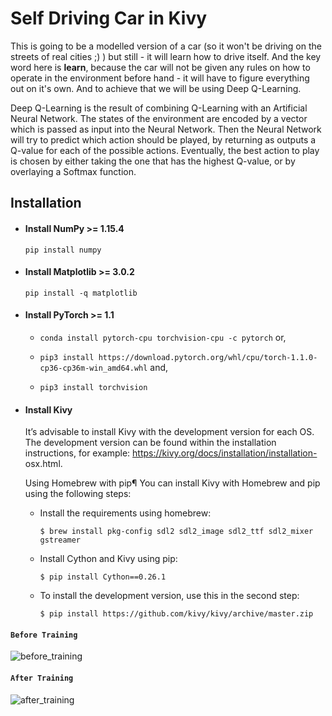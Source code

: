 # Self Driving Car in Kivy
 
 This is going to be a modelled version of a car (so it won't be driving on the streets of real cities ;) ) but still - it will learn how to drive itself. And the key word here is **learn**, because the car will not be given any rules on how to operate in the environment before hand - it will have to figure everything out on it's own. And to achieve that we will be using Deep Q-Learning.

Deep Q-Learning is the result of combining Q-Learning with an Artificial Neural Network. The states of the environment are encoded by a vector which is passed as input into the Neural Network. Then the Neural Network will try to predict which action should be played, by returning as outputs a Q-value for each of the possible actions. Eventually, the best action to play is chosen by either taking the one that has the highest Q-value, or by overlaying a Softmax function. 

## Installation

 * #### Install NumPy >= 1.15.4
 
      `pip install numpy`
      
 * #### Install Matplotlib >= 3.0.2
 
      `pip install -q matplotlib`
 
 * #### Install PyTorch >= 1.1
      * `conda install pytorch-cpu torchvision-cpu -c pytorch` or,
      
      * `pip3 install https://download.pytorch.org/whl/cpu/torch-1.1.0-cp36-cp36m-win_amd64.whl` and,
      
      * `pip3 install torchvision`
 
 * #### Install Kivy
    It’s advisable to install Kivy with the development version for each OS. The development version can be found within the installation     instructions, for example: https://kivy.org/docs/installation/installation- osx.html. 
    
    Using Homebrew with pip¶ 
    You can install Kivy with Homebrew and pip using the following steps: 
    * Install the requirements using homebrew: 
    
        `$ brew install pkg-config sdl2 sdl2_image sdl2_ttf sdl2_mixer gstreamer`
        
    * Install Cython and Kivy using pip: 
         
         `$ pip install Cython==0.26.1`
         
    * To install the development version, use this in the second step: 
    
        `$ pip install https://github.com/kivy/kivy/archive/master.zip`

#### `Before Training`
![before_training](https://github.com/sourcecode369/Deep-RL/blob/master/DQN/Self%20Driving%20Car/assets/before_training%20(2).gif)

#### `After Training`
![after_training](https://github.com/sourcecode369/Deep-RL/blob/master/DQN/Self%20Driving%20Car/assets/before_training%20(1).gif)
